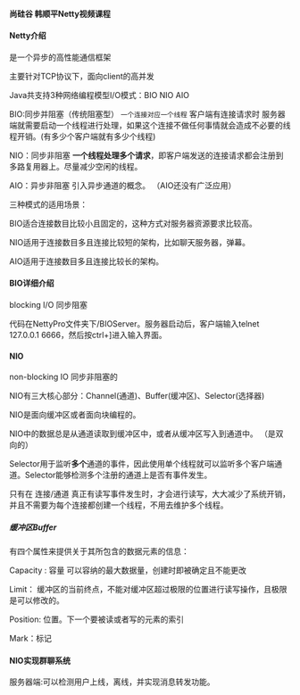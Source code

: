 #### 尚硅谷 韩顺平Netty视频课程

#### Netty介绍

是一个异步的高性能通信框架

主要针对TCP协议下，面向client的高并发

Java共支持3种网络编程模型I/O模式：BIO NIO  AIO

BIO:同步并阻塞（传统阻塞型） `一个连接对应一个线程`  客户端有连接请求时 服务器端就需要启动一个线程进行处理，如果这个连接不做任何事情就会造成不必要的线程开销。(有多少个客户端就有多少个线程)

NIO：同步非阻塞  **一个线程处理多个请求**，即客户端发送的连接请求都会注册到多路复用器上。尽量减少空闲的线程。

AIO：异步非阻塞  引入异步通道的概念。 （AIO还没有广泛应用）

三种模式的适用场景：

BIO适合连接数目比较小且固定的，这种方式对服务器资源要求比较高。

NIO适用于连接数目多且连接比较短的架构，比如聊天服务器，弹幕。

AIO适用于连接数目多且连接比较长的架构。

#### BIO详细介绍

blocking I/O  同步阻塞

代码在NettyPro文件夹下/BIOServer。服务器启动后，客户端输入telnet 127.0.0.1 6666，然后按ctrl+]进入输入界面。



#### NIO

non-blocking IO 同步非阻塞的

NIO有三大核心部分：Channel(通道)、Buffer(缓冲区)、Selector(选择器)

NIO是面向缓冲区或者面向块编程的。

NIO中的数据总是从通道读取到缓冲区中，或者从缓冲区写入到通道中。 （是双向的）

Selector用于监听**多个**通道的事件，因此使用单个线程就可以监听多个客户端通道。Selector能够检测多个注册的通道上是否有事件发生。

只有在 连接/通道 真正有读写事件发生时，才会进行读写，大大减少了系统开销，并且不需要为每个连接都创建一个线程，不用去维护多个线程。

##### 缓冲区Buffer

有四个属性来提供关于其所包含的数据元素的信息：

Capacity  :  容量  可以容纳的最大数据量，创建时即被确定且不能更改

Limit：   缓冲区的当前终点，不能对缓冲区超过极限的位置进行读写操作，且极限是可以修改的。

Position:   位置。下一个要被读或者写的元素的索引

Mark：标记



#### NIO实现群聊系统

服务器端:可以检测用户上线，离线，并实现消息转发功能。





























